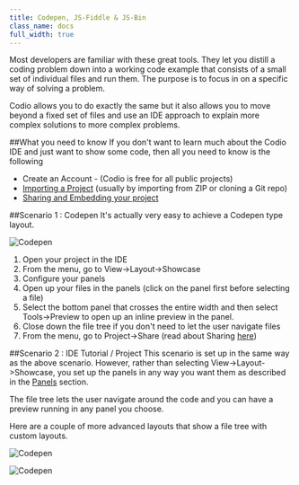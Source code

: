 ```yaml
---
title: Codepen, JS-Fiddle & JS-Bin
class_name: docs
full_width: true
---
```


Most developers are familiar with these great tools. They let you distill a coding problem down into a working code example that consists of a small set of individual files and run them. The purpose is to focus in on a specific way of solving a problem.

Codio allows you to do exactly the same but it also allows you to move beyond a fixed set of files and use an IDE approach to explain more complex solutions to more complex problems.

##What you need to know
If you don't want to learn much about the Codio IDE and just want to show some code, then all you need to know is the following

- Create an Account - (Codio is free for all public projects)
- [Importing a Project](/docs/console/creating/) (usually by importing from ZIP or cloning a Git repo)
- [Sharing and Embedding your project](/docs/sharing)

##Scenario 1 : Codepen
It's actually very easy to achieve a Codepen type layout. 

![Codepen](/img/docs/cp-basic.png)

1. Open your project in the IDE
1. From the menu, go to View->Layout->Showcase
1. Configure your panels
1. Open up your files in the panels (click on the panel first before selecting a file)
1. Select the bottom panel that crosses the entire width and then select Tools->Preview to open up an inline preview in the panel.
1. Close down the file tree if you don't need to let the user navigate files
1. From the menu, go to Project->Share (read about Sharing [here](/docs/sharing))

##Scenario 2 : IDE Tutorial / Project
This scenario is set up in the same way as the above scenario. However, rather than selecting View->Layout->Showcase, you set up the panels in any way you want them as described in the [Panels]() section.

The file tree lets the user navigate around the code and you can have a preview running in any panel you choose.

Here are a couple of more advanced layouts that show a file tree with custom layouts.

![Codepen](/img/docs/cp-filetree.png)

![Codepen](/img/docs/cp-custom.png)
